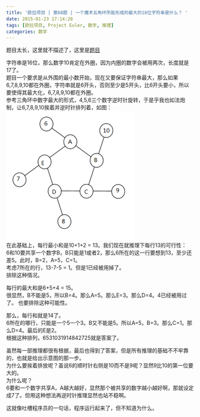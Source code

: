 ```yaml
---
title: '欧拉项目 | 第68题 | 一个魔术五角环所能形成的最大的16位字符串是什么？ '
date: 2015-01-23 17:14:28
tags: [欧拉项目, Project Euler, 数学, 推理]
categories: 数学
---
```

题目太长，这里就不描述了，这里是[题目](https://projecteuler.net/problem=68 "Problem 68 - Project Euler")  

字符串是16位，那么数字10肯定在外圈，因为内圈的数字会被用两次，长度就是17了。  
题目一个要求是从外围的最小数开始，现在又要保证字符串最大，那么如果6,7,8,9,10都在外圈，字符串就是6开头，否则至少是5开头，比6开头要小，所以要使得其最大化，6,7,8,9,10都在外圈。  
参考三角环中数字最大的形式，4,5,6三个数字逆时针旋转，于是乎我也如法炮制，让6,7,8,9,10挨着并逆时针排列着，如图：  
![](/images/ProjectEuler-68.png)  
在此基础上，每行最小和是10+1+2 = 13。我们现在就推理下每行13的可行性：  
6和10要共享一个数字B，B只能是1或者2，那么6所在的这一行要想到13，至少还差5。此时，B=2，A=5，C=1。  
考虑7所在的行，13-7-5 = 1。但是1已经被用掉了。  
排除这种情况。  

每行的最大和是6+5+4 = 15。  
很显然，B不能是5，所以B=4。那么A=5。那么E=3。那么D=4。4已经被用过了。
也要排除这种可能性。  

那么，每行和就是14了。  
6所在的哪行，只能是一个5一个3。B又不能是5。所以A=5，B=3。那么C=1。那么D=4。最后的E是2。  
根据这种排列，6531031914842725就是答案了。  

虽然每一部推理都很有根据，最后也得到了答案，但是所有推理的基础不不牢靠的，也就是给出示意图的那一步。  
为什么要挨着排放呢？虽说6的顺时针右侧是10而不是9呢？显然9比10的第一位要大的。  
为什么呢？  
6要和一个数字共享A，A越大越好，显然那个被共享的数字越小越好啊，那就设定成7了。但用这种想法再逆时针推理显然也站不稳啊。  

这就像吐槽程序员的一句话，程序运行起来了，但不知道为什么。